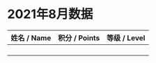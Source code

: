 # 2021年8月数据

| 姓名 / Name | 积分 / Points | 等级 / Level |
| ----------- | ------------- | ------------ |
|             |               |              |
|             |               |              |
|             |               |              |
|             |               |              |

